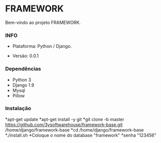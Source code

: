 # FRAMEWORK #

Bem-vindo ao projeto FRAMEWORK.

### INFO ###

* Plataforma: Python / Django.

* Versão: 0.0.1

### Dependências ###

* Python 3
* Django 1.9
* Mysql
* Pillow

### Instalação ###

*apt-get update
*apt-get install -y git
*git clone -b master https://github.com/3ysoftwarehouse/framework-base.git /home/django/framework-base
*cd /home/django/framework-base
*./install.sh
*Coloque o nome do database "framework"
*senha "123456"
